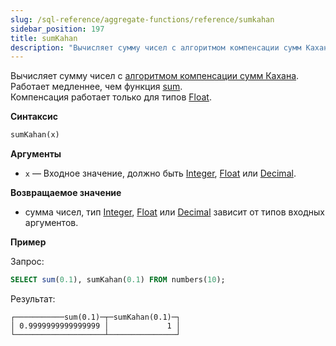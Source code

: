 ```yaml
---
slug: /sql-reference/aggregate-functions/reference/sumkahan
sidebar_position: 197
title: sumKahan
description: "Вычисляет сумму чисел с алгоритмом компенсации сумм Кахана"
---
```


Вычисляет сумму чисел с [алгоритмом компенсации сумм Кахана](https://en.wikipedia.org/wiki/Kahan_summation_algorithm).  
Работает медленнее, чем функция [sum](./sum.md).  
Компенсация работает только для типов [Float](../../../sql-reference/data-types/float.md).

**Синтаксис**

``` sql
sumKahan(x)
```

**Аргументы**

- `x` — Входное значение, должно быть [Integer](../../../sql-reference/data-types/int-uint.md), [Float](../../../sql-reference/data-types/float.md) или [Decimal](../../../sql-reference/data-types/decimal.md).

**Возвращаемое значение**

- сумма чисел, тип [Integer](../../../sql-reference/data-types/int-uint.md), [Float](../../../sql-reference/data-types/float.md) или [Decimal](../../../sql-reference/data-types/decimal.md) зависит от типов входных аргументов.

**Пример**

Запрос:

``` sql
SELECT sum(0.1), sumKahan(0.1) FROM numbers(10);
```

Результат:

``` text
┌───────────sum(0.1)─┬─sumKahan(0.1)─┐
│ 0.9999999999999999 │             1 │
└────────────────────┴───────────────┘
```
